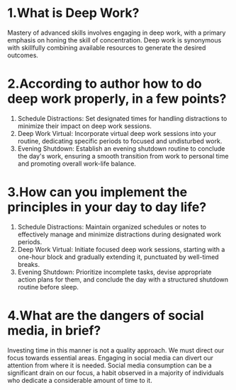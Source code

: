 # 1.What is Deep Work?
Mastery of advanced skills involves engaging in deep work, with a primary emphasis on honing the skill of concentration. Deep work is synonymous with skillfully combining available resources to generate the desired outcomes.
# 2.According to author how to do deep work properly, in a few points?
1. Schedule Distractions:
Set designated times for handling distractions to minimize their impact on deep work sessions.
2. Deep Work Virtual:
Incorporate virtual deep work sessions into your routine, dedicating specific periods to focused and undisturbed work.
3. Evening Shutdown:
Establish an evening shutdown routine to conclude the day's work, ensuring a smooth transition from work to personal time and promoting overall work-life balance.
# 3.How can you implement the principles in your day to day life?
1. Schedule Distractions:
   Maintain organized schedules or notes to effectively manage and minimize distractions during designated work periods.
2. Deep Work Virtual:
   Initiate focused deep work sessions, starting with a one-hour block and gradually extending it, punctuated by well-timed breaks.
3. Evening Shutdown:
   Prioritize incomplete tasks, devise appropriate action plans for them, and conclude the day with a structured shutdown routine before sleep.
# 4.What are the dangers of social media, in brief?
Investing time in this manner is not a quality approach. We must direct our focus towards essential areas. Engaging in social media can divert our attention from where it is needed. Social media consumption can be a significant drain on our focus, a habit observed in a majority of individuals who dedicate a considerable amount of time to it.
